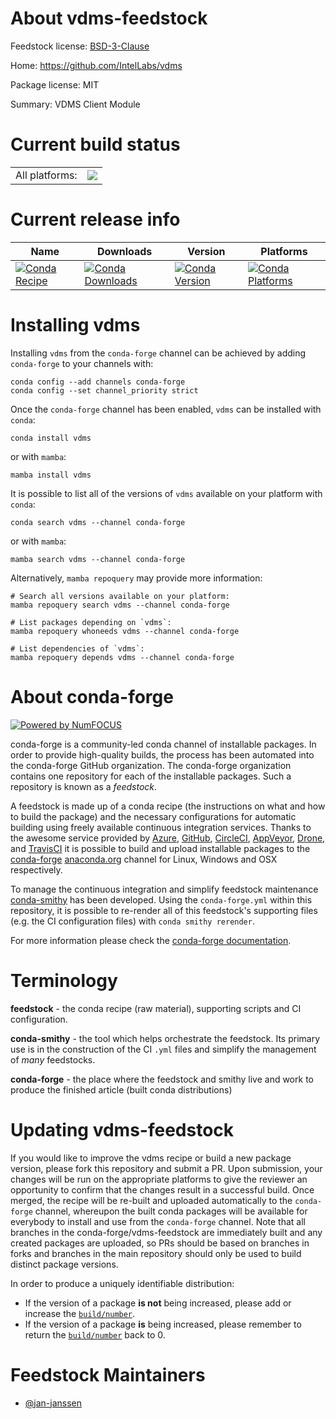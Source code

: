 About vdms-feedstock
====================

Feedstock license: [BSD-3-Clause](https://github.com/conda-forge/vdms-feedstock/blob/main/LICENSE.txt)

Home: https://github.com/IntelLabs/vdms

Package license: MIT

Summary: VDMS Client Module

Current build status
====================


<table><tr><td>All platforms:</td>
    <td>
      <a href="https://dev.azure.com/conda-forge/feedstock-builds/_build/latest?definitionId=22639&branchName=main">
        <img src="https://dev.azure.com/conda-forge/feedstock-builds/_apis/build/status/vdms-feedstock?branchName=main">
      </a>
    </td>
  </tr>
</table>

Current release info
====================

| Name | Downloads | Version | Platforms |
| --- | --- | --- | --- |
| [![Conda Recipe](https://img.shields.io/badge/recipe-vdms-green.svg)](https://anaconda.org/conda-forge/vdms) | [![Conda Downloads](https://img.shields.io/conda/dn/conda-forge/vdms.svg)](https://anaconda.org/conda-forge/vdms) | [![Conda Version](https://img.shields.io/conda/vn/conda-forge/vdms.svg)](https://anaconda.org/conda-forge/vdms) | [![Conda Platforms](https://img.shields.io/conda/pn/conda-forge/vdms.svg)](https://anaconda.org/conda-forge/vdms) |

Installing vdms
===============

Installing `vdms` from the `conda-forge` channel can be achieved by adding `conda-forge` to your channels with:

```
conda config --add channels conda-forge
conda config --set channel_priority strict
```

Once the `conda-forge` channel has been enabled, `vdms` can be installed with `conda`:

```
conda install vdms
```

or with `mamba`:

```
mamba install vdms
```

It is possible to list all of the versions of `vdms` available on your platform with `conda`:

```
conda search vdms --channel conda-forge
```

or with `mamba`:

```
mamba search vdms --channel conda-forge
```

Alternatively, `mamba repoquery` may provide more information:

```
# Search all versions available on your platform:
mamba repoquery search vdms --channel conda-forge

# List packages depending on `vdms`:
mamba repoquery whoneeds vdms --channel conda-forge

# List dependencies of `vdms`:
mamba repoquery depends vdms --channel conda-forge
```


About conda-forge
=================

[![Powered by
NumFOCUS](https://img.shields.io/badge/powered%20by-NumFOCUS-orange.svg?style=flat&colorA=E1523D&colorB=007D8A)](https://numfocus.org)

conda-forge is a community-led conda channel of installable packages.
In order to provide high-quality builds, the process has been automated into the
conda-forge GitHub organization. The conda-forge organization contains one repository
for each of the installable packages. Such a repository is known as a *feedstock*.

A feedstock is made up of a conda recipe (the instructions on what and how to build
the package) and the necessary configurations for automatic building using freely
available continuous integration services. Thanks to the awesome service provided by
[Azure](https://azure.microsoft.com/en-us/services/devops/), [GitHub](https://github.com/),
[CircleCI](https://circleci.com/), [AppVeyor](https://www.appveyor.com/),
[Drone](https://cloud.drone.io/welcome), and [TravisCI](https://travis-ci.com/)
it is possible to build and upload installable packages to the
[conda-forge](https://anaconda.org/conda-forge) [anaconda.org](https://anaconda.org/)
channel for Linux, Windows and OSX respectively.

To manage the continuous integration and simplify feedstock maintenance
[conda-smithy](https://github.com/conda-forge/conda-smithy) has been developed.
Using the ``conda-forge.yml`` within this repository, it is possible to re-render all of
this feedstock's supporting files (e.g. the CI configuration files) with ``conda smithy rerender``.

For more information please check the [conda-forge documentation](https://conda-forge.org/docs/).

Terminology
===========

**feedstock** - the conda recipe (raw material), supporting scripts and CI configuration.

**conda-smithy** - the tool which helps orchestrate the feedstock.
                   Its primary use is in the construction of the CI ``.yml`` files
                   and simplify the management of *many* feedstocks.

**conda-forge** - the place where the feedstock and smithy live and work to
                  produce the finished article (built conda distributions)


Updating vdms-feedstock
=======================

If you would like to improve the vdms recipe or build a new
package version, please fork this repository and submit a PR. Upon submission,
your changes will be run on the appropriate platforms to give the reviewer an
opportunity to confirm that the changes result in a successful build. Once
merged, the recipe will be re-built and uploaded automatically to the
`conda-forge` channel, whereupon the built conda packages will be available for
everybody to install and use from the `conda-forge` channel.
Note that all branches in the conda-forge/vdms-feedstock are
immediately built and any created packages are uploaded, so PRs should be based
on branches in forks and branches in the main repository should only be used to
build distinct package versions.

In order to produce a uniquely identifiable distribution:
 * If the version of a package **is not** being increased, please add or increase
   the [``build/number``](https://docs.conda.io/projects/conda-build/en/latest/resources/define-metadata.html#build-number-and-string).
 * If the version of a package **is** being increased, please remember to return
   the [``build/number``](https://docs.conda.io/projects/conda-build/en/latest/resources/define-metadata.html#build-number-and-string)
   back to 0.

Feedstock Maintainers
=====================

* [@jan-janssen](https://github.com/jan-janssen/)

